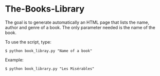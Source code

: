# The-Books-Library

The goal is to generate automatically an HTML page that lists the name, author and genre of a book. 
The only parameter needed is the name of the book.

To use the script, type:

```
$ python book_libray.py "Name of a book"
```

Example:

```
$ python book_library.py "Les Misérables"
```
